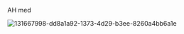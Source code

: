AH med

![131667998-dd8a1a92-1373-4d29-b3ee-8260a4bb6a1e](https://github.com/user-attachments/assets/18a17ccf-9abc-42a6-b85d-58689c47b094)

